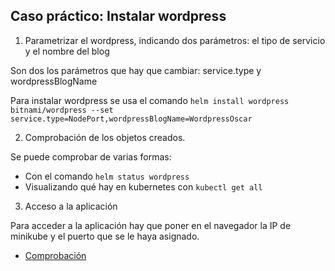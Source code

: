 ## Caso práctico: Instalar wordpress 

1. Parametrizar el wordpress, indicando dos parámetros: el tipo de servicio y el nombre del blog

Son dos los parámetros que hay que cambiar: service.type y wordpressBlogName

Para instalar wordpress se usa el comando `helm install wordpress bitnami/wordpress --set service.type=NodePort,wordpressBlogName=WordpressOscar`

2. Comprobación de los objetos creados.

Se puede comprobar de varias formas:
- Con el comando `helm status wordpress`
- Visualizando qué hay en kubernetes con `kubectl get all`

3. Acceso a la aplicación

Para acceder a la aplicación hay que poner en el navegador la IP de minikube y el puerto que se le haya asignado.

- [ Comprobación ](https://github.com/oscarmb99/Kubernetes-Helm/blob/main/imagenes/comprobacion.png)
